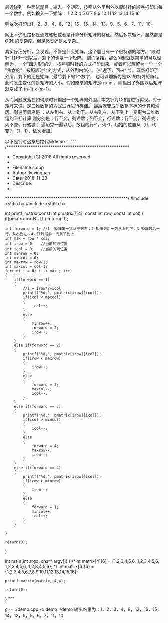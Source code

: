 最近碰到一种面试题目：输入一个矩阵，按照从外里到外以顺时针的顺序打印出每一个数字。例如输入一下矩阵：
1    2    3    4
5    6    7    8
9   10   11   12
13  14   15   16

则依次打印出1、2、3、4、8、12、16、15、14、13、9、5、6、7、11、10。。

网上不少思路都是通过递归或者是计算分析矩阵的特征。然后多次循环，虽然都是O(N)的复杂度。但是感觉还是太复杂。

其实仔细分析，会发现，不管是什么矩阵。这个题目有一个很特别的地方。“顺时针”打印一圈以后。剩下的也是一个矩阵。
周而复始。那么问题就是简单的可以理解为。一个“四边形“的边，按照顺时针的方式打印出来。或者可以理解为一个一个
”贪食蛇“，按照顺时针的方式，从外到内”吃“。（扯远了，回来^_^）。既然打印了外层，剩下的还是矩阵（最后剩下的1个数字，
也可以理解为是1X1的特殊矩阵）。此时发生变化的是矩阵的大小。假如原来的矩阵是n x m ，则输出了外围以后矩阵就变成了
(n-1) x (m-1)。

从而问题就落在如何顺时针输出一个矩阵的外围。本文针对C语言进行实现。对于矩阵来说，是二维数组的方式进行进行存储。
最后就变成了数组下标的计算和遍历。则遍历顺序是 ：从左到右、从上到下、从右到左、从下到上。变更为二维数组的下标计算
则分别是：行不变，列递增；列不变，行递增；行不变，列递减；列不变，行递减；
遍历完一遍以后，数组的行-1，列-1，起始的位置从（0，0） 变为（1，1），依次增加。

以下是针对这意思路代码demo：
"""
/********************************************************
*   Copyright (C) 2018 All rights reserved.
*   
*   Filename:s.cpp
*   Author  :kevinguan
*   Date    :2018-11-23
*   Describe:
*
********************************************************/
#include <stdio.h>
#include <stdlib.h>


int printf_matrix(const int pmatrix[][4], const int row, const int col)
{
	if(pmatrix == NULL)
		return(-1);

	int forword = 1; //1 -矩阵第一排从左到右；2-矩阵最后一列从上到下；3-矩阵最后一行，从右到左；4，矩阵最前一列从下到上
	int max = row * col;
	int irow = 0;	//当前的行位置
	int icol = 0;	//当前的列位置
	int minrow = 0;
	int mincol = 0;
	int maxrow = row-1;
	int maxcol = col-1;
	for(int i = 0; i  < max ; i++)
	{
		if(forword == 1)
		{
			//i = irow*?+icol
			printf("%d,", pmatrix[irow][icol]);
			if(icol < maxcol)
			{
				icol++;
			}
			else
			{
				minrow++;
				forword = 2;
				irow++;
			}
		}
		else if(forword == 2)
		{
			printf("%d,", pmatrix[irow][icol]);
			if(irow < maxrow)
			{
				irow++;
			}
			else
			{
				forword = 3;
				maxcol--;
				icol--;
			}
		}
		else if(forword == 3)
		{
			printf("%d,", pmatrix[irow][icol]);
			if(icol > mincol)
			{
				icol--;
			}
			else
			{
				forword = 4;
				maxrow--;
				irow--;
			}
		}
		else if(forword == 4)
		{
			printf("%d,", pmatrix[irow][icol]);
			if(irow > minrow)
			{
				irow--;
			}
			else
			{
				forword = 1;
				mincol++;
				icol++;
			}
		}

	}

	return(0);
}


int main(int argc, char* argv[])
{
	/*int matrix[4][6] = {1,2,3,4,5,6,
		1,2,3,4,5,6,
		1,2,3,4,5,6,
		1,2,3,4,5,6};
	*/
	int matrix[4][4] = {1,2,3,4,5,6,7,8,9,10,11,12,13,14,15,16};


	printf_matrix(matrix, 4,4);

	return(0);
}
"""

g++ ./demo.cpp -o demo
./demo
输出结果为：1，2，3，4，8，12，16，15，14，13，9，5，6，7，11，10
